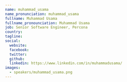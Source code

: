 ```yaml
---
name: muhammad_usama
name_pronunciation: muhammad_usama
fullname: Muhammad Usama
fullname_pronounciation: Muhammad Usama
job: Senior Software Engineer, Percona
country: 
tagline: 
social:
  website: 
  facebook:
  twitter: 
  github: 
  linkedin: https://www.linkedin.com/in/muhammadusama/
images:
  - speakers/muhammad_usama.png
---
```

